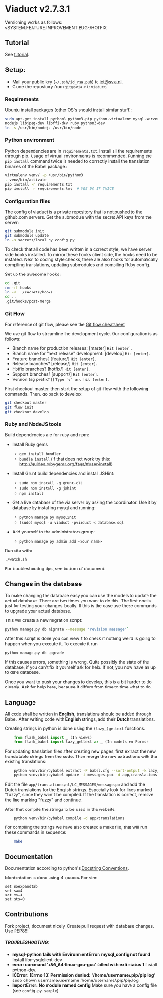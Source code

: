 # Viaduct v2.7.3.1
Versioning works as follows: vSYSTEM.FEATURE.IMPROVEMENT.BUG-/HOTFIX

## Tutorial
See [tutorial](TUTORIAL.md).

## Setup:
 - Mail your public key (`~/.ssh/id_rsa.pub`) to [ict@svia.nl](ict@svia.nl).
 - Clone the repository from `git@svia.nl:viaduct`.

### Requirements
Ubuntu install packages (other OS's should install similar stuff):
```bash
sudo apt-get install python3 python3-pip python-virtualenv mysql-server git-flow npm \
nodejs libjpeg-dev libffi-dev ruby python3-dev
ln -s /usr/bin/nodejs /usr/bin/node
```
### Python environment

Python dependencies are in `requirements.txt`. Install all the requirements
through pip. Usage of virtual environments is recommended. Running the `pip
install` command twice is needed to correctly install the translation binaries
of the Babel package.:

```bash
virtualenv venv/ -p /usr/bin/python3
. venv/bin/activate
pip install -r requirements.txt
pip install -r requirements.txt  # YES DO IT TWICE
```

### Configuration files
The config of viaduct is a private repository that is not pushed to the
github.com servers. Get the submodule with the secret API keys from the server:
```bash
git submodule init
git submodule update
ln -s secrets/local.py config.py
```

To check that all code has been written in a correct style, we have server side
hooks installed. To mirror these hooks client side, the hooks need to be
installed. Next to coding style checks, there are also hooks for automatically
compiling translations, updating submodules and compiling Ruby config.

Set up the awesome hooks:
```bash
cd .git
rm -rf hooks
ln -s ../secrets/hooks .
cd ..
.git/hooks/post-merge
```

### Git Flow

For reference of git flow, please see the [Git flow
cheatsheet](http://danielkummer.github.io/git-flow-cheatsheet/)

We use git flow to streamline the development cycle. Our configuration is as
follows:
 - Branch name for production releases: [master] `Hit [enter]`.
 - Branch name for "next release" development: [develop] `Hit [enter]`.
 - Feature branches? [feature/] `Hit [enter]`.
 - Release branches? [release/] `Hit [enter]`.
 - Hotfix branches? [hotfix/] `Hit [enter]`.
 - Support branches? [support/] `Hit [enter]`.
 - Version tag prefix? [] `Type 'v' and hit [enter]`.

First checkout master, then start the setup of git-flow with the following
commands. Then, go back to develop:
```bash
git checkout master
git flow init
git checkout develop
```

### Ruby and NodeJS tools
Build dependencies are for ruby and npm:
* Install Ruby gems
    - `gem install bundler`
    - `bundle install` (if that does not work try this:
      http://guides.rubygems.org/faqs/#user-install)

* Install Grunt build dependencies and install JSHint:
    - `sudo npm install -g grunt-cli`
    - `sudo npm install -g jshint`
    - `npm install`

* Get a live database of the via server by asking the coordinator.
Use it by database by installing mysql and running:
    - `python manage.py mysqlinit`
    - `(sudo) mysql -u viaduct -pviaduct < database.sql`

* Add yourself to the administrators group:
   - `python manage.py admin add <your name>`

Run site with:

```bash
./watch.sh
```

For troubleshooting tips, see bottom of document.

## Changes in the database
To make changing the database easy you can use the models to update the actual
database. There are two times you want to do this. The first one is just for
testing your changes locally.
If this is the case use these commands to upgrade your actual database.

This will create a new migration script:

```bash
python manage.py db migrate --message 'revision message'`.
```

After this script is done you can view it to check if nothing weird is
going to happen when you execute it. To execute it run:

```bash
python manage.py db upgrade
```

If this causes errors, something is wrong. Quite possibly the state of the
database, if you can't fix it yourself ask for help.  If not, you now have an up
to date database.

Once you want to push your changes to develop, this is a bit harder to do
cleanly. Ask for help here, because it differs from time to time what to do.


## Language
All code shall be written in **English**, translations should be added through
Babel. After writing code with **English** strings, add their **Dutch**
translations.

Creating strings in python is done using the `(lazy_)gettext` functions.

```python
    from flask_babel import _ (In views)
    from flask_babel import lazy_gettext as _ (In models en Forms)
```

For updating translation files after creating new pages, first extract the new
translatable strings from the code. Then merge the new extractions with the
existing translations:

```bash
    python venv/bin/pybabel extract -F babel.cfg --sort-output -k lazy_gettext -o messages.pot .
    python venv/bin/pybabel update -i messages.pot -d app/translations
```

Edit the file `app/translations/nl/LC_MESSAGES/message.po` and add the Dutch
translations for the English strings. Especially look for lines marked "fuzzy",
since they won't be compiled. If the translation is correct, remove the line
marking "fuzzy" and continue.

After that compile the strings to be used
in the website.
```bash
    python venv/bin/pybabel compile -d app/translations
```

For compiling the strings we have also created a make file, that will run these
commands in sequence:

```bash
    make
```

## Documentation
Documentation according to python's [Docstring Conventions](http://www.python.org/dev/peps/pep-0257/).

Idententation is done using 4 spaces. For vim:

```vim
set noexpandtab
set sw=4
set ts=4
set sts=0
```

## Contributions
Fork project, document nicely. Create pull request with database changes.
Use [PEP8](http://www.python.org/dev/peps/pep-0008/)!!!

##### TROUBLESHOOTING:
- **mysql-python fails with EnvironmentError: mysql_config not found**
Install libmysqlclient-dev
- **error: command 'x86_64-linux-gnu-gcc' failed with exit status 1**
Install python-dev.
- **IOError: [Errno 13] Permission denied: '/home/username/.pip/pip.log'**
sudo chown username:username /home/username/.pip/pip.log
- **ImportError: No module named config** Make sure you have a config file (see `config.py.sample`)
